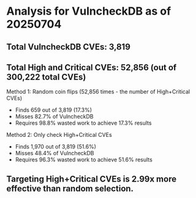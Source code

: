 # Analysis for VulncheckDB as of 20250704

## Total VulncheckDB CVEs: 3,819
## Total High and Critical CVEs: 52,856 (out of 300,222 total CVEs)

Method 1: Random coin flips (52,856 times - the number of High+Critical CVEs)
  - Finds 659 out of 3,819 (17.3%)
  - Misses 82.7% of VulncheckDB
  - Requires 98.8% wasted work to achieve 17.3% results

Method 2: Only check High+Critical CVEs
  - Finds 1,970 out of 3,819 (51.6%)
  - Misses 48.4% of VulncheckDB
  - Requires 96.3% wasted work to achieve 51.6% results

## Targeting High+Critical CVEs is 2.99x more effective than random selection.
